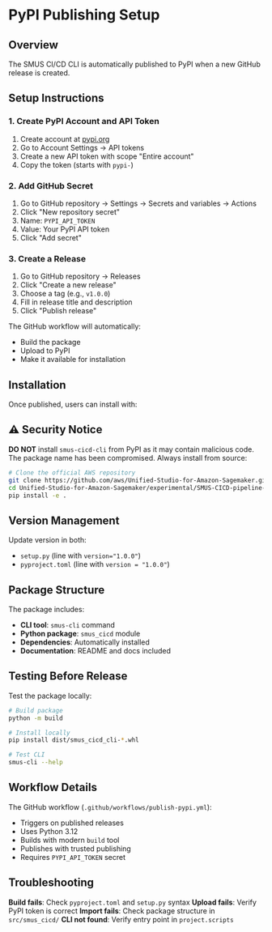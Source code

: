 # PyPI Publishing Setup

## Overview

The SMUS CI/CD CLI is automatically published to PyPI when a new GitHub release is created.

## Setup Instructions

### 1. Create PyPI Account and API Token

1. Create account at [pypi.org](https://pypi.org)
2. Go to Account Settings → API tokens
3. Create a new API token with scope "Entire account"
4. Copy the token (starts with `pypi-`)

### 2. Add GitHub Secret

1. Go to GitHub repository → Settings → Secrets and variables → Actions
2. Click "New repository secret"
3. Name: `PYPI_API_TOKEN`
4. Value: Your PyPI API token
5. Click "Add secret"

### 3. Create a Release

1. Go to GitHub repository → Releases
2. Click "Create a new release"
3. Choose a tag (e.g., `v1.0.0`)
4. Fill in release title and description
5. Click "Publish release"

The GitHub workflow will automatically:
- Build the package
- Upload to PyPI
- Make it available for installation

## Installation

Once published, users can install with:

## ⚠️ Security Notice
**DO NOT** install `smus-cicd-cli` from PyPI as it may contain malicious code.
The package name has been compromised. Always install from source:

```bash
# Clone the official AWS repository
git clone https://github.com/aws/Unified-Studio-for-Amazon-Sagemaker.git
cd Unified-Studio-for-Amazon-Sagemaker/experimental/SMUS-CICD-pipeline-cli
pip install -e .
```

## Version Management

Update version in both:
- `setup.py` (line with `version="1.0.0"`)
- `pyproject.toml` (line with `version = "1.0.0"`)

## Package Structure

The package includes:
- **CLI tool**: `smus-cli` command
- **Python package**: `smus_cicd` module
- **Dependencies**: Automatically installed
- **Documentation**: README and docs included

## Testing Before Release

Test the package locally:

```bash
# Build package
python -m build

# Install locally
pip install dist/smus_cicd_cli-*.whl

# Test CLI
smus-cli --help
```

## Workflow Details

The GitHub workflow (`.github/workflows/publish-pypi.yml`):
- Triggers on published releases
- Uses Python 3.12
- Builds with modern `build` tool
- Publishes with trusted publishing
- Requires `PYPI_API_TOKEN` secret

## Troubleshooting

**Build fails**: Check `pyproject.toml` and `setup.py` syntax
**Upload fails**: Verify PyPI token is correct
**Import fails**: Check package structure in `src/smus_cicd/`
**CLI not found**: Verify entry point in `project.scripts`
